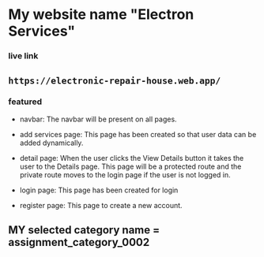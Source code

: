 # My website name  "Electron Services"
### live link  
`https://electronic-repair-house.web.app/`
---
### featured
- navbar: The navbar will be present on all pages.  
- add services page: This page has been created so that user data can be added dynamically.  
- detail page: When the user clicks the View Details button it takes
the user to the  Details page. This page will be a protected route
and  the private route moves to the login page if the user is
not logged in.

- login page: This page has been created for login
- register page: This page to create a new account.
## MY selected category name = assignment_category_0002